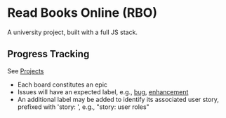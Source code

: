 # Read Books Online (RBO)

A university project, built with a full JS stack.

## Progress Tracking

See [Projects](../../projects)

- Each board constitutes an epic
- Issues will have an expected label, e.g.,
  [bug](../../issues?q=is%3Aissue+label%3Abug),
  [enhancement](../../issues?q=is%3Aissue+label%3Aenhancement)
- An additional label may be added to identify its
  associated user story, prefixed with 'story: ', e.g.,
  "story: user roles"
